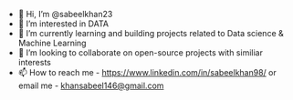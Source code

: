 - 👋 Hi, I’m @sabeelkhan23
- 👀 I’m interested in DATA
- 🌱 I’m currently learning and building projects related to Data science & Machine Learning
- 💞️ I’m looking to collaborate on open-source projects with similiar interests
- 📫 How to reach me - https://www.linkedin.com/in/sabeelkhan98/ or email me  - khansabeel146@gmail.com

<!---
sabeelkhan23/sabeelkhan23 is a ✨ special ✨ repository because its `README.md` (this file) appears on your GitHub profile.
You can click the Preview link to take a look at your changes.
--->
